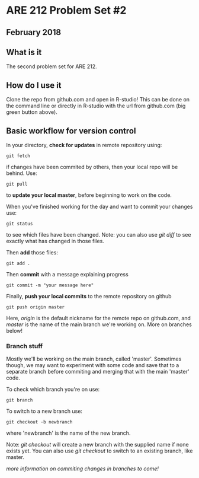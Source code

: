 # ARE 212 Problem Set #2

## February 2018

## What is it
The second problem set for ARE 212.

## How do I use it
Clone the repo from github.com and open in R-studio! This can be done on the command line or directly in R-studio with the url from github.com (big green button above). 

## Basic workflow for version control
In your directory, **check for updates** in remote repository using:

	git fetch

if changes have been commited by others, then your local repo will be behind. Use:

	git pull

to **update your local master**, before beginning to work on the code. 

When you've finished working for the day and want to commit your changes use:

	git status

to see which files have been changed. Note: you can also use *git diff* to see exactly what has changed in those files.

Then **add** those files: 

	git add .

Then **commit** with a message explaining progress

	git commit -m "your message here"

Finally, **push your local commits** to the remote repository on github

	git push origin master

Here, *origin* is the default nickname for the remote repo on github.com, and *master* is the name of the main branch we're working on. More on branches below!


### Branch stuff

Mostly we'll be working on the main branch, called 'master'. Sometimes though, we may want to experiment with some code and save that to a separate branch before commiting and merging that with the main 'master' code. 

To check which branch you're on use:

	git branch

To switch to a new branch use:

	git checkout -b newbranch

where 'newbranch' is the name of the new branch. 

Note: *git checkout* will create a new branch with the supplied name if none exists yet. You can also use *git checkout* to switch to an existing branch, like master. 


*more information on commiting changes in branches to come!*




